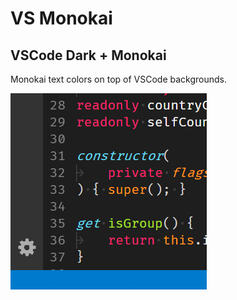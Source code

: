# VS Monokai
## VSCode Dark + Monokai
Monokai text colors on top of VSCode backgrounds.

![](img/theme-vsmonokai.png)
